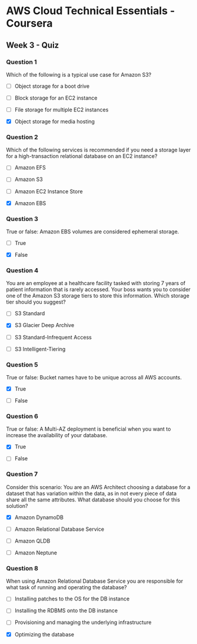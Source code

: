 # AWS Cloud Technical Essentials - Coursera

## Week 3 - Quiz

### Question 1

Which of the following is a typical use case for Amazon S3?

- [ ] Object storage for a boot drive

- [ ] Block storage for an EC2 instance

- [ ] File storage for multiple EC2 instances

- [x] Object storage for media hosting

### Question 2

Which of the following services is recommended if you need a storage layer for a high-transaction relational database on an EC2 instance?

- [ ] Amazon EFS

- [ ] Amazon S3

- [ ] Amazon EC2 Instance Store

- [x] Amazon EBS

### Question 3

True or false: Amazon EBS volumes are considered ephemeral storage.

- [ ] True

- [x] False

### Question 4

You are an employee at a healthcare facility tasked with storing 7 years of patient information that is rarely accessed. Your boss wants you to consider one of the Amazon S3 storage tiers to store this information. Which storage tier should you suggest?

- [ ] S3 Standard

- [x] S3 Glacier Deep Archive

- [ ] S3 Standard-Infrequent Access

- [ ] S3 Intelligent-Tiering

### Question 5

True or false: Bucket names have to be unique across all AWS accounts.

- [x] True

- [ ] False

### Question 6

True or false: A Multi-AZ deployment is beneficial when you want to increase the availability of your database.

- [x] True

- [ ] False

### Question 7

Consider this scenario: You are an AWS Architect choosing a database for a dataset that has variation within the data, as in not every piece of data share all the same attributes. What database should you choose for this solution?

- [x] Amazon DynamoDB

- [ ] Amazon Relational Database Service

- [ ] Amazon QLDB

- [ ] Amazon Neptune

### Question 8

When using Amazon Relational Database Service you are responsible for what task of running and operating the database?

- [ ] Installing patches to the OS for the DB instance

- [ ] Installing the RDBMS onto the DB instance

- [ ] Provisioning and managing the underlying infrastructure

- [x] Optimizing the database
